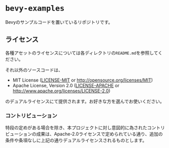 # `bevy-examples`

Bevyのサンプルコードを置いているリポジトリです。

## ライセンス

各種アセットのライセンスについては各ディレクトリの`README.md`を参照してください。

それ以外のソースコードは、

- MIT License
   ([LICENSE-MIT](LICENSE-MIT) or http://opensource.org/licenses/MIT)
- Apache License, Version 2.0
   ([LICENSE-APACHE](LICENSE-APACHE) or http://www.apache.org/licenses/LICENSE-2.0)

のデュアルライセンスにて提供されます。お好きな方を選んでお使いください。

### コントリビューション

特段の定めがある場合を除き、本プロジェクトに対し意図的に為されたコントリビューションの成果は、Apache-2.0ライセンスで定められている通り、追加の条件や条項なしに上記の通りデュアルライセンスされるものとします。
